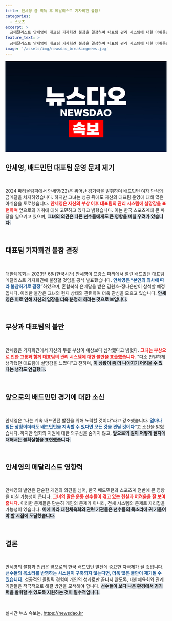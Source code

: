 ```yaml
---
title: 안세영 금 획득 후 메달리스트 기자회견 불참!
categories:
  - 스포츠
excerpt: >
  금메달리스트 안세영이 대표팀 기자회견 불참을 결정하며 대표팀 관리 시스템에 대한 아쉬움을 공개적으로 드러냈다. 그녀의 발언은 한국 배드민턴의 미래를 불투명하게 만들고 있다!
feature_text: >
  금메달리스트 안세영이 대표팀 기자회견 불참을 결정하며 대표팀 관리 시스템에 대한 아쉬움을 공개적으로 드러냈다. 그녀의 발언은 한국 배드민턴의 미래를 불투명하게 만들고 있다!
image: '/assets/img/newsdao_breakingnews.jpg'
---
```


<p><img src="/assets/img/newsdao_breakingnews.jpg" alt="ontimetimes 속보" /></p>

<h2 data-ke-size="size26">안세영, 배드민턴 대표팀 운영 문제 제기</h2>

<p data-ke-size="size16">&nbsp;</p>

<p data-ke-size="size16">2024 파리올림픽에서 안세영(22)은 뛰어난 경기력을 발휘하며 배드민턴 여자 단식의 금메달을 차지하였습니다. 하지만 그녀는 성공 뒤에도 자신의 대표팀 운영에 대해 많은 아쉬움을 토로했습니다. <b><span style="color: #ee2323;">안세영은 자신의 부상 이후 대표팀의 관리 시스템에 실망감을 표현하며</span></b> 앞으로의 거취에 대해 고민하고 있다고 밝혔습니다. 이는 한국 스포츠계에 큰 파장을 일으키고 있으며, <b><span style="background-color: #21538527;">그녀의 의견은 다른 선수들에게도 큰 영향을 미칠 우려가 있습니다.</span></b></p>

<p data-ke-size="size16">&nbsp;</p>

<h2 data-ke-size="size26">대표팀 기자회견 불참 결정</h2>

<p data-ke-size="size16">&nbsp;</p>

<p data-ke-size="size16">대한체육회는 2023년 6일(한국시간) 안세영이 프랑스 파리에서 열린 배드민턴 대표팀 메달리스트 기자회견에 불참할 것임을 공식 발표했습니다. <b><span style="color: #1a5490;">안세영은 “본인의 의사에 따라 불참하기로 결정”</span></b>하였으며, 혼합복식 은메달을 받은 김원호-정나은만이 참석할 예정입니다. 이러한 불참은 그녀의 현재 상태와 관련하여 더욱 관심을 모으고 있습니다. <b><span style="background-color: #21538527;">안세영은 이로 인해 자신의 입장을 더욱 분명히 하려는 것으로 보입니다.</span></b></p>

<p data-ke-size="size16">&nbsp;</p>

<h2 data-ke-size="size26">부상과 대표팀의 불만</h2>

<p data-ke-size="size16">&nbsp;</p>

<p data-ke-size="size16">안세용은 기자회견에서 자신의 무릎 부상이 예상보다 심각했다고 밝혔다. <b><span style="color: #ee2323;">그녀는 부상으로 인한 고통과 함께 대표팀의 관리 시스템에 대한 불만을 표출했습니다.</span></b> "다소 안일하게 생각했던 대표팀에 실망감을 느꼈다"고 전하며, <b><span style="background-color: #21538527;">이 상황이 좀 더 나아지기 어려울 수 있다는 생각도 언급했다.</span></b></p>

<p data-ke-size="size16">&nbsp;</p>

<h2 data-ke-size="size26">앞으로의 배드민턴 경기에 대한 소신</h2>

<p data-ke-size="size16">&nbsp;</p>

<p data-ke-size="size16">안세영은 “나는 계속 배드민턴 발전을 위해 노력할 것이다”라고 강조했습니다. <b><span style="color: #1a5490;">얼마나 힘든 상황이더라도 배드민턴을 지속할 수 있다면 모든 것을 견딜 것이다”</span></b>고 소신을 밝혔습니다. 하지만 협회의 지원에 대한 의구심을 숨기지 않고, <b><span style="background-color: #21538527;">앞으로의 길이 어떻게 될지에 대해서는 불확실함을 표현했습니다.</span></b></p>

<p data-ke-size="size16">&nbsp;</p>

<h2 data-ke-size="size26">안세영의 메달리스트 영향력</h2>

<p data-ke-size="size16">&nbsp;</p>

<p data-ke-size="size16">안세영의 발언은 단순한 개인의 의견을 넘어, 한국 배드민턴과 스포츠계 전반에 큰 영향을 미칠 가능성이 큽니다. <b><span style="color: #ee2323;">그녀의 말은 운동 선수들이 겪고 있는 현실과 어려움을 잘 보여줍니다.</span></b> 이러한 문제들은 단순히 개인의 문제가 아니라, 전체 시스템의 문제로 자리잡을 가능성이 있습니다. <b><span style="background-color: #21538527;">이에 따라 대한체육회와 관련 기관들은 선수들의 목소리에 귀 기울여야 할 시점에 도달했습니다.</span></b></p>

<p data-ke-size="size16">&nbsp;</p>

<h2 data-ke-size="size26">결론</h2>

<p data-ke-size="size16">&nbsp;</p>

<p data-ke-size="size16">안세영의 불참과 언급은 앞으로의 한국 배드민턴 발전에 중요한 자극제가 될 것입니다. <b><span style="color: #1a5490;">선수들의 목소리를 반영하는 시스템이 구축되지 않는다면, 더욱 많은 불만이 제기될 수 있습니다.</span></b> 성공적인 올림픽 경험이 개인의 성과로만 끝나지 않도록, 대한체육회와 관계 기관들은 적극적으로 해결 방안을 모색해야 합니다. <b><span style="background-color: #21538527;">선수들이 보다 나은 환경에서 경기력을 발휘할 수 있도록 지원하는 것이 필수적입니다.</span></b></p>

<p data-ke-size="size16">&nbsp;</p>
실시간 뉴스 속보는, <a href="https://newsdao.kr" rel="dofollow">https://newsdao.kr</a>


